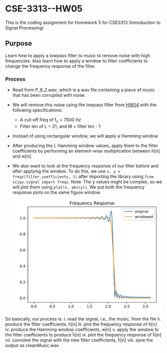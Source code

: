 # CSE-3313--HW05
This is the coding assignment for Homework 5 for CSE3313 (Introduction to Signal Processing)


## Purpose
Learn how to apply a lowpass filter to music to remove noise with high frequencies.
Also learn how to apply a window to filter coefficients to change the frequency response of
the filter.


### Process
* Read from *P_9_2.wav*, which is a wav file containing a piece of music that has been corrupted with noise.
* We will remove this noise using the lowpass filter from [HW04](https://github.com/ShameenShetty/CSE-3313--HW04/) with the following specifications:  
  - A cut-off freq of f<sub>c</sub> = 7500 Hz
  - Filter len of L = 21, and M = filter len - 1
  
* Instead of using rectangular window, we will apply a Hamming window
* After producing the L Hamming window values, apply them to the filter coefficients by performing an element-wise multiplication between h[n] and w[n].
* We also want to look at the frequency response of our filter before and after applying the window. To do this, we use `x, y = freqz(filter_coefficients, 1)` after importing the library using `from scipy.signal import freqz`.
Note: The y values might be complex, so we will plot them using `plot(x, abs(y))`. We put both the frequency response plots on the same figure window. ![For Example](https://github.com/ShameenShetty/CSE-3313--HW05/blob/master/Frequency%20Response.png)   



So basically, our process is:
i. read the signal, i.e., the music, from the file
ii. produce the filter coefficients, h[n]
iii. plot the frequency response of h[n]
iv. produce the Hamming window coefficients, w[n]
v. apply the window to the filter coefficients to produce ĥ[n]
vi. plot the frequency response of ĥ[n]
vii. convolve the signal with the new filter coefficients, ĥ[n]
viii. save the output as cleanMusic.wav

